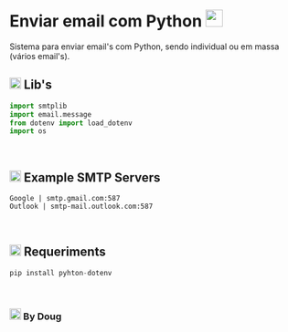 # Enviar email com Python <img width=30 src="https://cdn.jsdelivr.net/gh/devicons/devicon@latest/icons/python/python-original.svg" />


<p>Sistema para enviar email's com Python, sendo individual ou em massa (vários email's).</p>


## <img width=20 src="https://img.icons8.com/?size=100&id=114461&format=png&color=000000" /> Lib's 

```python
import smtplib
import email.message
from dotenv import load_dotenv
import os
```

<br>

## <img width=20 src="https://img.icons8.com/?size=100&id=65371&format=png&color=000000" /> Example SMTP Servers



```
Google | smtp.gmail.com:587
Outlook | smtp-mail.outlook.com:587
```

<br>

## <img width=20 src="https://img.icons8.com/?size=100&id=mpkjcEZEyYpL&format=png&color=000000" /> Requeriments

```python
pip install pyhton-dotenv
```

<br>

### <img width=20 src="https://img.icons8.com/?size=100&id=KfZictwWBVTQ&format=png&color=000000" /> By Doug